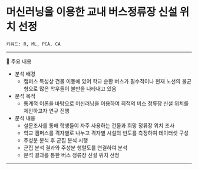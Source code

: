 # 머신러닝을 이용한 교내 버스정류장 신설 위치 선정

```
키워드: R, ML, PCA, CA
```

---
📌 주요 내용

- 분석 배경
    - 캠퍼스 특성상 건물 이동에 있어 학교 순환 버스가 필수적이나 현재 노선의 불균형으로 많은 학우들이 불만을 나타내고 있음
- 분석 목적
    - 통계적 이론을 바탕으로 머신러닝을 이용하여 최적의 버스 정류장 신설 위치를 제안하고자 연구 진행
- 분석 내용
    - 설문조사를 통해 학생들이 자주 사용하는 건물과 희망 정류장 위치 조사
    - 학교 캠퍼스를 격자별로 나누고 격자별 시설의 빈도를 측정하여 데이터셋 구성
    - 주성분 분석 후 군집 분석 시행
    - 군집 분석 결과와 주성분 행렬도를 연결하여 분석
    - 분석 결과를 통한 버스 정류장 신설 위치 선정

---
